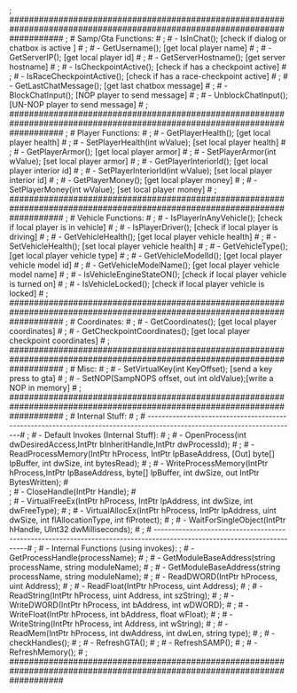 ; ###########################################################################################################################
    ; # Samp/Gta Functions:                                                                                                     #
    ; #     - IsInChat();                               [check if dialog or chatbox is active ]                                 #
    ; #     - GetUsername();                            [get local player name]                                                 #
    ; #     - GetServerIP();                            [get local player id]                                                   #
    ; #     - GetServerHostname();                      [get server hostname]                                                   #
    ; #     - IsCheckpointActive();                     [check if has a checkpoint active]                                      #
    ; #     - IsRaceCheckpointActive();                 [check if has a race-checkpoint active]                                 #
    ; #     - GetLastChatMessage();                     [get last chatbox message]                                              #
    ; #     - BlockChatInput();                         [NOP player to send message]                                            #
    ; #     - UnblockChatInput();                       [UN-NOP player to send message]                                         #
    ; ###########################################################################################################################
    ; # Player Functions:                                                                                                       #
    ; #     - GetPlayerHealth();                        [get local player health]                                               #
    ; #     - SetPlayerHealth(int wValue);              [set local player health]                                               #
    ; #     - GetPlayerArmor();                         [get local player armor]                                                #
    ; #     - SetPlayerArmor(int wValue);               [set local player armor]                                                #
    ; #     - GetPlayerInteriorId();                    [get local player interior id]                                          #
    ; #     - SetPlayerInteriorId(int wValue);          [set local player interior id]                                          #
    ; #     - GetPlayerMoney();                         [get local player money]                                                #
    ; #     - SetPlayerMoney(int wValue);               [set local player money]                                                #
    ; ###########################################################################################################################
    ; # Vehicle Functions:                                                                                                      #
    ; #     - IsPlayerInAnyVehicle();                   [check if local player is in vehicle]                                   #
    ; #     - IsPlayerDriver();                         [check if local player is driving]                                      #
    ; #     - GetVehicleHealth();                       [get local player vehicle health]                                       #
    ; #     - SetVehicleHealth();                       [set local player vehicle health]                                       #
    ; #     - GetVehicleType();                         [get local player vehicle type]                                         #
    ; #     - GetVehicleModelId();                      [get local player vehicle model id]                                     #
    ; #     - GetVehicleModelName();                    [get local player vehicle model name]                                   #
    ; #     - IsVehicleEngineStateON();                 [check if local player vehicle is turned on]                            #
    ; #     - IsVehicleLocked();                        [check if local player vehicle is locked]                               #
    ; ###########################################################################################################################
    ; # Coordinates:                                                                                                            #
    ; #     - GetCoordinates();                         [get local player coordinates]                                          #
    ; #     - GetCheckpointCoordinates();               [get local player checkpoint coordinates]                               #
    ; ###########################################################################################################################
    ; # Misc:                                                                                                                   #
    ; #     - SetVirtualKey(int KeyOffset);             [send a key press to gta]                                               #
    ; #     - SetNOP(SampNOPS offset, out int oldValue);[write a NOP in memory]                                                 #
    ; ###########################################################################################################################
    ; # Internal Stuff:                                                                                                         #
    ; # ------------------------------------------------------------------------------------------------------------------------#
    ; # - Default Invokes (Internal Stuff):                                                                                     #
    ; #     - OpenProcess(int dwDesiredAccess,IntPtr bInheritHandle,IntPtr dwProcessId);                                        #
    ; #     - ReadProcessMemory(IntPtr hProcess, IntPtr lpBaseAddress, [Out] byte[] lpBuffer, int dwSize, int bytesRead);       #
    ; #     - WriteProcessMemory(IntPtr hProcess,IntPtr lpBaseAddress, byte[] lpBuffer, int dwSize, out IntPtr BytesWritten);   #   
    ; #     - CloseHandle(IntPtr Handle);                                                                                       #   
    ; #     - VirtualFreeEx(IntPtr hProcess, IntPtr lpAddress, int dwSize, int dwFreeType);                                     #
    ; #     - VirtualAllocEx(IntPtr hProcess, IntPtr lpAddress, uint dwSize, int flAllocationType, int flProtect);              #
    ; #     - WaitForSingleObject(IntPtr hHandle, UInt32 dwMilliseconds);                                                       #
    ; # ------------------------------------------------------------------------------------------------------------------------#
    ; # - Internal Functions (using invokes):
    ; #     - GetProcessHandle(processName);                                                                                    #
    ; #     - GetModuleBaseAddress(string processName, string moduleName);                                                      #
    ; #     - GetModuleBaseAddress(string processName, string moduleName);                                                      #
    ; #     - ReadDWORD(IntPtr hProcess, uint Address);                                                                         #
    ; #     - ReadFloat(IntPtr hProcess, uint Address);                                                                         #
    ; #     - ReadString(IntPtr hProcess, uint Address, int szString);                                                          #
    ; #     - WriteDWORD(IntPtr hProcess, int bAddress, int wDWORD);                                                            #
    ; #     - WriteFloat(IntPtr hProcess, int bAddress, float wFloat);                                                          #
    ; #     - WriteString(IntPtr hProcess, int Address, int wString);                                                           #
    ; #     - ReadMem(IntPtr hProcess, int dwAddress, int dwLen, string type);                                                  #
    ; #     - checkHandles();                                                                                                   #
    ; #     - RefreshGTA();                                                                                                     #
    ; #     - RefreshSAMP();                                                                                                    #
    ; #     - RefreshMemory();                                                                                                  #
    ; ###########################################################################################################################

